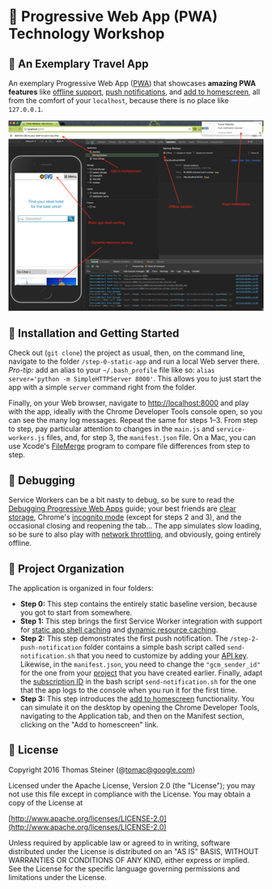 # 📱 Progressive Web App (PWA) Technology Workshop
## 🛅 An Exemplary Travel App

An exemplary Progressive Web App ([PWA](https://developers.google.com/web/progressive-web-apps/))
that showcases **amazing PWA features** like [offline support](https://developers.google.com/web/fundamentals/getting-started/your-first-offline-web-app/?hl=en),
[push notifications](https://developers.google.com/web/fundamentals/getting-started/push-notifications/?hl=en),
and [add to homescreen](https://developers.google.com/web/updates/2015/03/increasing-engagement-with-app-install-banners-in-chrome-for-android),
all from the comfort of your ```localhost```, because there is no place like ```127.0.0.1```.

![Screenshot](/screenshot.png?raw=true "Screenshot")

## 🏃 Installation and Getting Started

Check out (```git clone```) the project as usual, then, on the command line, navigate to the folder ```/step-0-static-app```
and run a local Web server there. *Pro-tip:* add an alias to your ```~/.bash_profile``` file like so: ```alias server='python -m SimpleHTTPServer 8000'```.
This allows you to just start the app with a simple ```server``` command right from the folder.

Finally, on your Web browser, navigate to [http://localhost:8000](http://localhost:8000) and play with the app,
ideally with the Chrome Developer Tools console open, so you can see the many log messages.
Repeat the same for steps 1–3. From step to step, pay particular attention to changes in the ```main.js``` and ```service-workers.js``` files,
and, for step 3, the ```manifest.json``` file. On a Mac, you can use Xcode's [FileMerge](https://developer.apple.com/xcode/features/) program
to compare file differences from step to step.

## 🐛 Debugging

Service Workers can be a bit nasty to debug, so be sure to read the
[Debugging Progressive Web Apps](https://developers.google.com/web/tools/chrome-devtools/debug/progressive-web-apps/?hl=en) guide;
your best friends are [clear storage](https://developers.google.com/web/tools/chrome-devtools/debug/progressive-web-apps/?hl=en#clear-storage),
Chrome's [incognito mode](https://support.google.com/chrome/answer/95464?hl=en) (except for steps 2 and 3),
and the occasional closing and reopening the tab… The app simulates slow loading, so be sure to also play with
[network throttling](https://developers.google.com/web/tools/chrome-devtools/profile/network-performance/network-conditions?hl=en),
and obviously, going entirely offline.

## 📂 Project Organization

The application is organized in four folders:

- **Step 0:** This step contains the entirely static baseline version, because you got to start from somewhere.
- **Step 1:** This step brings the first Service Worker integration with support for [static app shell caching](https://developers.google.com/web/fundamentals/getting-started/your-first-progressive-web-app/step-04?hl=en)
and [dynamic resource caching](https://developers.google.com/web/fundamentals/getting-started/your-first-progressive-web-app/step-05?hl=en).
- **Step 2:** This step demonstrates the first push notification. The ```/step-2-push-notification``` folder
contains a simple bash script called ```send-notification.sh``` that you need to customize by adding your
[API key](https://developers.google.com/web/fundamentals/getting-started/push-notifications/step-04?hl=en).
Likewise, in the ```manifest.json```, you need to  change the ```"gcm_sender_id"``` for the one
from your [project](https://developers.google.com/web/fundamentals/getting-started/push-notifications/step-05?hl=en)
that you have created earlier. 
Finally, adapt the [subscription ID](https://developers.google.com/web/fundamentals/getting-started/push-notifications/step-07?hl=en)
in the bash script ```send-notification.sh``` for the one that the app logs to the console when you run it for the first time.
- **Step 3:** This step introduces the [add to homescreen](https://developers.google.com/web/updates/2015/03/increasing-engagement-with-app-install-banners-in-chrome-for-android) functionality.
You can simulate it on the desktop by opening the Chrome Developer Tools, navigating to the Application tab, and then on the Manifest section, clicking on the "Add to homescreen" link.

## 📄 License

Copyright 2016 Thomas Steiner (@tomac@google.com)

Licensed under the Apache License, Version 2.0 (the "License");
you may not use this file except in compliance with the License.
You may obtain a copy of the License at

[http://www.apache.org/licenses/LICENSE-2.0](http://www.apache.org/licenses/LICENSE-2.0)

Unless required by applicable law or agreed to in writing, software
distributed under the License is distributed on an "AS IS" BASIS,
WITHOUT WARRANTIES OR CONDITIONS OF ANY KIND, either express or implied.
See the License for the specific language governing permissions and
limitations under the License.
